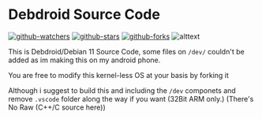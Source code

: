 # Debdroid Source Code

[![github-watchers](https://img.shields.io/github/watchers/user/repo?label=Watch&style=social&logo=github)](https://github.com/user/repo)
[![github-stars](https://img.shields.io/github/stars/user/repo?style=social&logo=github)](https://github.com/user/repo)
[![github-forks](https://img.shields.io/github/forks/user/repo?label=Fork&style=social&logo=github)](https://github.com/user/repo)
![alttext](https://img.shields.io/badge/-Debian_Debdroid-BrightGreen?style=flat&logo=Debian)

This is Debdroid/Debian 11 Source Code, some files on `/dev/` couldn't be added as im making this on my android phone.

You are free to modify this kernel-less OS at your basis by forking it

Although i suggest to build this and including the `/dev` componets and remove `.vscode` folder along the way if you want (32Bit ARM only.) (There's No Raw (C++/C source here))